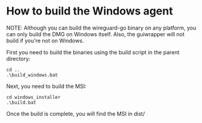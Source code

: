 
# How to build the Windows agent

NOTE: Although you can build the wireguard-go binary on any platform, you can only build the DMG on Windows itself. Also, the guiwrapper will not build if you're not on Windows.

First you need to build the binaries using the build script in the parent directory:

```
cd ..
.\build_windows.bat
```

Next, you need to build the MSI:

```
cd windows_installer
.\build.bat
```

Once the build is complete, you will find the MSI in dist/

